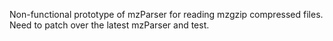 Non-functional prototype of mzParser for reading mzgzip compressed files.  Need
to patch over the latest mzParser and test.
